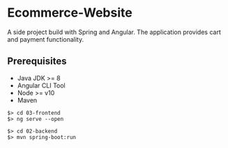 # Ecommerce-Website
A side project build with Spring and Angular. The application provides cart and payment functionality.

## Prerequisites
- Java JDK >= 8
- Angular CLI Tool
- Node >= v10
- Maven

```
$> cd 03-frontend
$> ng serve --open
```

```
$> cd 02-backend
$> mvn spring-boot:run
```
